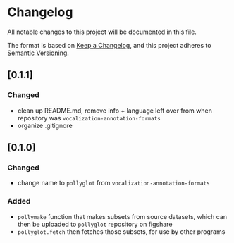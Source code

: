 # Changelog
All notable changes to this project will be documented in this file.

The format is based on [Keep a Changelog](https://keepachangelog.com/en/1.0.0/),
and this project adheres to [Semantic Versioning](https://semver.org/spec/v2.0.0.html).

## [0.1.1]
### Changed
- clean up README.md, remove info + language left over
  from when repository was `vocalization-annotation-formats`
- organize .gitignore

## [0.1.0]
### Changed
- change name to `pollyglot` from `vocalization-annotation-formats`

### Added
- `pollymake` function that makes subsets from source datasets,
which can then be uploaded to `pollyglot` repository on figshare
- `pollyglot.fetch` then fetches those subsets, for use by other
  programs

